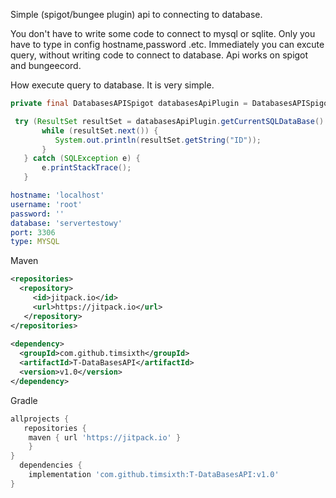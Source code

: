 Simple (spigot/bungee plugin) api to connecting to database.

You don't have to write some code to connect to mysql or sqlite.
Only you have to type in config hostname,password .etc.
Immediately you can excute query, without writing code to connect to database.
Api works on spigot and bungeecord.

How execute query to database. It is very simple.
```java
private final DatabasesAPISpigot databasesApiPlugin = DatabasesAPISpigot.getInstance(); //Get the instance of Api for spigot

 try (ResultSet resultSet = databasesApiPlugin.getCurrentSQLDataBase().query("SELECT * FROM test").executeQuery()) { //executing query
       while (resultSet.next()) {
          System.out.println(resultSet.getString("ID"));
       }
   } catch (SQLException e) {
       e.printStackTrace();
   }
```
```yaml
hostname: 'localhost'
username: 'root'
password: ''
database: 'servertestowy'
port: 3306
type: MYSQL
```

Maven
```xml
<repositories>
  <repository>
     <id>jitpack.io</id>
     <url>https://jitpack.io</url>
   </repository>
</repositories>
  
<dependency>
  <groupId>com.github.timsixth</groupId>
  <artifactId>T-DataBasesAPI</artifactId>
  <version>v1.0</version>
</dependency>
```
Gradle
```gradle
allprojects {
   repositories {
	maven { url 'https://jitpack.io' }
	}
}
  dependencies {
	implementation 'com.github.timsixth:T-DataBasesAPI:v1.0'
}
```
